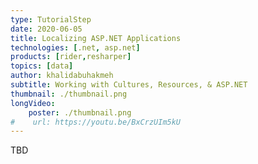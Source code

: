 ```yaml
---
type: TutorialStep
date: 2020-06-05
title: Localizing ASP.NET Applications
technologies: [.net, asp.net]
products: [rider,resharper]
topics: [data]
author: khalidabuhakmeh
subtitle: Working with Cultures, Resources, & ASP.NET
thumbnail: ./thumbnail.png
longVideo: 
    poster: ./thumbnail.png
#    url: https://youtu.be/BxCrzUIm5kU
---
```


TBD